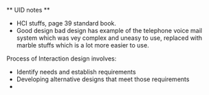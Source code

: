 ** UID notes **
* HCI stuffs, page 39 standard book.
* Good design bad design has example of the telephone voice mail system which was vey complex and uneasy to use, replaced with marble stuffs which is a lot more easier to use. 


Process of Interaction design involves:

* Identify needs and establish requirements
* Developing alternative designs that meet those requirements
* 
